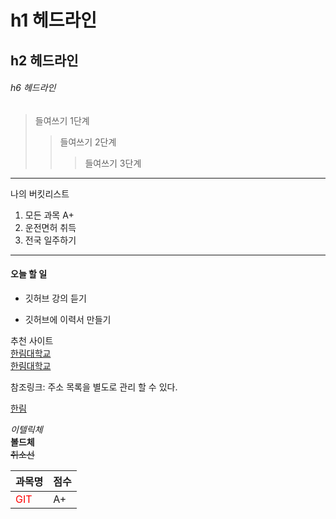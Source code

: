 # h1 헤드라인
## h2 헤드라인
###### h6 헤드라인

> 들여쓰기 1단계
>> 들여쓰기 2단계
>>> 들여쓰기 3단계
------------------------
나의 버킷리스트
1. 모든 과목 A+
2. 운전면허 취득
3. 전국 일주하기
************************
#### 오늘 할 일
* 깃허브 강의 듣기
+ 깃허브에 이력서 만들기 

추천 사이트  
[한림대학교](www.hallym.ac.kr)  
 <a href=www.hallym.ac.kr> 한림대학교 </a>  

참조링크: 주소 목록을 별도로 관리 할 수 있다.  

[hallym]:www.hallym.ac.kr/
[한림][hallym]

*이텔릭체*  
**볼드체**  
~~취소선~~  

|과목명|점수|
|----|---|
|<font color=red>GIT<font>|A+|
